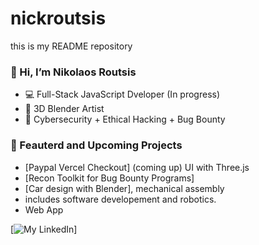 # nickroutsis
this is my README repository

 ### 👋 Hi, I’m Nikolaos Routsis 

- 💻 Full-Stack JavaScript Dveloper (In progress)
- 🎨 3D Blender Artist
- 🔐 Cybersecurity + Ethical Hacking + Bug Bounty

### 🔗 Feauterd and Upcoming Projects
-  [Paypal Vercel Checkout] (coming up) UI with Three.js
-  [Recon Toolkit for Bug Bounty Programs]
-  [Car design with Blender], mechanical assembly
-  includes software developement and robotics.
-  Web App 

  [![My LinkedIn](https://www.linkedin.com/in/nikolaos-routsis-11522885/)]
